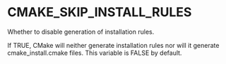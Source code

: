  

# CMAKE_SKIP_INSTALL_RULES  
Whether to disable generation of installation rules.  

If TRUE, CMake will neither generate installation rules nor
will it generate cmake_install.cmake files. This variable is FALSE by
default.  

